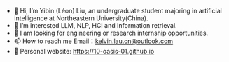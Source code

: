 - 👋 Hi, I’m Yibin (Léon) Liu, an undergraduate student majoring in artificial intelligence at Northeastern University(China). 
- 👀 I’m interested LLM, NLP, HCI and Information retrieval.
- 🌱 I am looking for engineering or research internship opportunities.
- 📫 How to reach me Email：kelvin.lau.cn@outlook.com
- 📖 Personal website: https://10-oasis-01.github.io
  



<!---
10-OASIS-01/10-OASIS-01 is a ✨ special ✨ repository because its `README.md` (this file) appears on your GitHub profile.
You can click the Preview link to take a look at your changes.
--->
